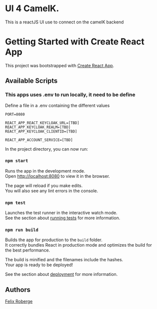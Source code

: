 # UI 4 CamelK.
This is a reactJS UI use to connect on the camelK backend

# Getting Started with Create React App

This project was bootstrapped with [Create React App](https://github.com/facebook/create-react-app).

## Available Scripts


### This apps uses .env to run locally, it need to be define

Define a file in a .env containing the different values
```
PORT=8080

REACT_APP_REACT_KEYCLOAK_URL=[TBD]
REACT_APP_KEYCLOAK_REALM=[TBD]
REACT_APP_KEYCLOAK_CLIENTID=[TBD]

REACT_APP_ACCOUNT_SERVICE=[TBD]
```

In the project directory, you can now run:

### `npm start`



Runs the app in the development mode.\
Open [http://localhost:8080](http://localhost:8080) to view it in the browser.

The page will reload if you make edits.\
You will also see any lint errors in the console.

### `npm test`

Launches the test runner in the interactive watch mode.\
See the section about [running tests](https://facebook.github.io/create-react-app/docs/running-tests) for more information.

### `npm run build`

Builds the app for production to the `build` folder.\
It correctly bundles React in production mode and optimizes the build for the best performance.

The build is minified and the filenames include the hashes.\
Your app is ready to be deployed!

See the section about [deployment](https://facebook.github.io/create-react-app/docs/deployment) for more information.


## Authors
[Felix Roberge](https://github.com/roberge.felix@gmail.com)
